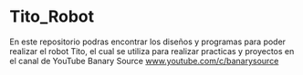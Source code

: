 # Tito_Robot
En este repositorio podras encontrar los diseños  y programas para poder realizar el robot Tito, el cual se utiliza para realizar practicas y proyectos en el canal de YouTube Banary Source
www.youtube.com/c/banarysource
